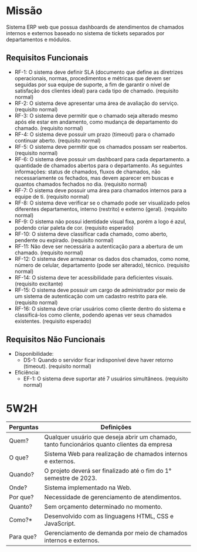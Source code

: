 # Missão

Sistema ERP web que possua dashboards de atendimentos de chamados internos e externos baseado no sistema de tickets separados por departamentos e módulos.


## Requisitos Funcionais

-   RF-1: O sistema deve definir SLA (documento que define as diretrizes operacionais, normas, procedimentos e métricas que devem ser seguidas por sua equipe de suporte, a fim de garantir o nível de satisfação dos clientes ideal) para cada tipo de chamado. (requisito normal)
-   RF-2: O sistema deve apresentar uma área de avaliação do serviço. (requisito normal)
-   RF-3: O sistema deve permitir que o chamado seja alterado mesmo após ele estar em andamento, como mudança de departamento do chamado. (requisito normal)
-   RF-4: O sistema deve possuir um prazo (timeout) para o chamado continuar aberto. (requisito normal)
-   RF-5: O sistema deve permitir que os chamados possam ser reabertos. (requisito normal)
-   RF-6: O sistema deve possuir um dashboard para cada departamento. a quantidade de chamados abertos para o departamento. As seguintes informações: status de chamados, fluxos de chamados, não necessariamente os fechados, mas devem aparecer em buscas e quantos chamados fechados no dia.  (requisito normal)
-   RF-7: O sistema deve possuir uma área para chamados internos para a equipe de ti. (requisito normal)
-   RF-8: O sistema deve verificar se o chamado pode ser visualizado pelos diferentes departamentos, interno (restrito) e externo (geral). (requisito normal)
-   RF-9: O sistema não possui identidade visual fixa, porém a logo é azul, podendo criar paleta de cor. (requisito esperado)
-   RF-10: O sistema deve classificar cada chamado, como aberto, pendente ou expirado. (requisito normal)
-   RF-11: Não deve ser necessária a autenticação para a abertura de um chamado. (requisito normal)
-   RF-12: O sistema deve armazenar os dados dos chamados, como nome, número de celular, departamento (pode ser alterado), técnico. (requisito normal)
-   RF-14: O sistema deve ter acessibilidade para deficientes visuais. (requisito excitante)
-   RF-15: O sistema deve possuir um cargo de administrador por meio de um sistema de autenticação com um cadastro restrito para ele. (requisito normal)
-   RF-16: O sistema deve criar usuários como cliente dentro do sistema e classificá-los como cliente, podendo apenas ver seus chamados existentes. (requisito esperado)


## Requisitos Não Funcionais

-   Disponibilidade:
    -   DS-1: Quando o servidor ficar indisponível deve haver retorno (timeout). (requisito normal)
-   Eficiência:
    -   EF-1: O sistema deve suportar até 7 usuários simultâneos. (requisito normal)

# 5W2H

Perguntas | Definições
--------------------------------|------------------------------------------------------------
 Quem? | Qualquer usuário que deseja abrir um chamado, tanto funcionários quanto clientes da empresa
 O que? | Sistema Web para realização de chamados internos e externos.
 Quando?| O projeto deverá ser finalizado até o fim do 1° semestre de 2023.
Onde? | Sistema implementado na Web.
Por que? | Necessidade de gerenciamento de atendimentos.
Quanto? | Sem orçamento determinado no momento.
Como?* |Desenvolvido com as linguagens HTML, CSS e JavaScript.
Para que? |Gerenciamento de demanda por meio de chamados internos e externos.

